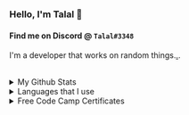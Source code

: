 ### Hello, I'm Talal 👋
#### Find me on Discord @ `Talal#3348`
I'm a developer that works on random things.[.](https://www.freecodecamp.org/talalahmad#:~:text=freeCodeCamp%20Certifications).
<br />
<br />
<details>
  <summary>My Github Stats</summary>
   <img width="100%" alt="Talal's Github Stats" src="https://github-readme-stats.vercel.app/api?username=Ta1al&show_icons=true&hide_border=true&theme=tokyonight&count_private=true?theme=radical" />
</details>

<details>
  <summary>Languages that I use</summary>
  <img width="100%" alt="Top Langauges" src="https://github-readme-stats.vercel.app/api/top-langs/?username=Ta1al&theme=tokyonight&count_private=true&hide_border=true" />
</details>

<details>
  <summary>Free Code Camp Certificates</summary>
  <img align="center" alt="WebDevCert" src="https://user-images.githubusercontent.com/43641182/138561865-417ddd6e-faee-4236-8926-0b9c1ae331f1.png" />
  <img align="center" alt="JSDevCert" src="https://user-images.githubusercontent.com/43641182/138561989-8117a879-b3cf-45a5-877d-1d2b734de770.png" />
  <img align="center" alt="FrontEndDevCert" src="https://user-images.githubusercontent.com/43641182/147214137-657d9260-b259-40e0-ac6e-0a047abf6b11.png" />
  <img align="center" alt="BackEndDevCert" src="https://user-images.githubusercontent.com/43641182/148508456-cbecf4c1-5e2c-4872-a090-7de306afbe78.png" />
</details>

